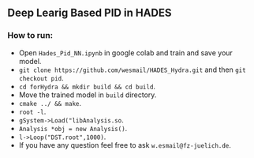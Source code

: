 ## Deep Learig Based PID in HADES  
### How to run:  
* Open `Hades_Pid_NN.ipynb` in google colab and train and save your model.  
* `git clone https://github.com/wesmail/HADES_Hydra.git` and then `git checkout pid`.  
* `cd forHydra && mkdir build && cd build`.  
* Move the trained model in `build` directory.  
* `cmake ../ && make`.  
* `root -l`.  
* `gSystem->Load("libAnalysis.so`.  
* `Analysis *obj = new Analysis()`.  
* `l->Loop("DST.root",1000)`. 
* If you have any question feel free to ask `w.esmail@fz-juelich.de`. 
